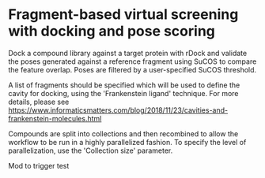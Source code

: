 # Fragment-based virtual screening with docking and pose scoring

Dock a compound library against a target protein with rDock and validate the
poses generated against a reference fragment using SuCOS to compare the feature
overlap. Poses are filtered by a user-specified SuCOS threshold.

A list of fragments should be specified which will be used to define the cavity
for docking, using the 'Frankenstein ligand' technique. For more details, please
see https://www.informaticsmatters.com/blog/2018/11/23/cavities-and-frankenstein-molecules.html

Compounds are split into collections and then recombined to allow the workflow
to be run in a highly parallelized fashion. To specify the level of
parallelization, use the 'Collection size' parameter.

Mod to trigger test

